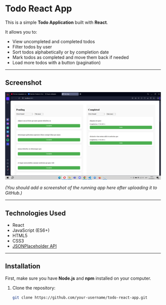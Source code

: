 # Todo React App

This is a simple **Todo Application** built with **React**.

It allows you to:
- View uncompleted and completed todos
- Filter todos by user
- Sort todos alphabetically or by completion date
- Mark todos as completed and move them back if needed
- Load more todos with a button (pagination)

---

## Screenshot

![Screenshot](./screenshot.png)

*(You should add a screenshot of the running app here after uploading it to GitHub.)*

---

## Technologies Used

- React
- JavaScript (ES6+)
- HTML5
- CSS3
- [JSONPlaceholder API](https://jsonplaceholder.typicode.com/)

---

##  Installation

First, make sure you have **Node.js** and **npm** installed on your computer.

1. Clone the repository:
   ```bash
   git clone https://github.com/your-username/todo-react-app.git
